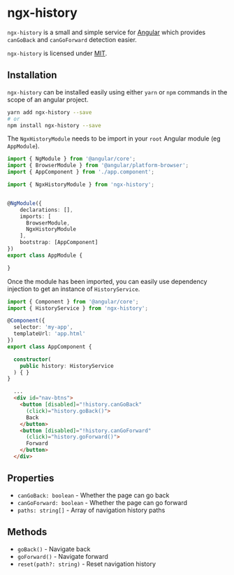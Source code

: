 # ngx-history

`ngx-history` is a small and simple service for [Angular](http://angular.io) which provides `canGoBack` and `canGoForward` detection easier.

`ngx-history` is licensed under [MIT](https://opensource.org/licenses/MIT).

## Installation

`ngx-history` can be installed easily using either `yarn` or `npm` commands in the scope of an angular project.

```bash
yarn add ngx-history --save
# or
npm install ngx-history --save
```

The `NgxHistoryModule` needs to be import in your `root` Angular module (eg `AppModule`).

``` typescript
import { NgModule } from '@angular/core';
import { BrowserModule } from '@angular/platform-browser';
import { AppComponent } from './app.component';

import { NgxHistoryModule } from 'ngx-history';


@NgModule({
    declarations: [],
    imports: [
      BrowserModule,
      NgxHistoryModule
    ],
    bootstrap: [AppComponent]
})
export class AppModule {

}
```

Once the module has been imported, you can easily use dependency injection to get an instance of `HistoryService`.

``` typescript
import { Component } from '@angular/core';
import { HistoryService } from 'ngx-history';

@Component({
  selector: 'my-app',
  templateUrl: 'app.html'
})
export class AppComponent {

  constructor(
    public history: HistoryService
  ) { }
}
```

```html
  ...
  <div id="nav-btns">
    <button [disabled]="!history.canGoBack"
      (click)="history.goBack()">
      Back
    </button>
    <button [disabled]="!history.canGoForward"
      (click)="history.goForward()">
      Forward
    </button>
  </div>
```

## Properties
  * `canGoBack: boolean` - Whether the page can go back
  * `canGoForward: boolean` - Whether the page can go forward
  * `paths: string[]` - Array of navigation history paths

## Methods
  * `goBack()` - Navigate back
  * `goForward()` - Navigate forward
  * `reset(path?: string)` - Reset navigation history
